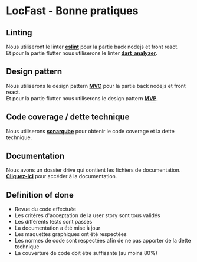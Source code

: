 # LocFast - Bonne pratiques

## Linting
Nous utiliseront le linter [**eslint**](https://eslint.org/) pour la partie back nodejs et front react.\
Et pour la partie flutter nous utiliserons le linter [**dart_analyzer**](https://pub.dev/packages/dart_analyzer).

## Design pattern
Nous utiliserons le design pattern [**MVC**](https://en.wikipedia.org/wiki/Model%E2%80%93view%E2%80%93controller) pour la partie back nodejs et front react.\
Et pour la partie flutter nous utiliserons le design pattern [**MVP**](https://en.wikipedia.org/wiki/Model%E2%80%93view%E2%80%93presenter).

## Code coverage / dette technique
Nous utiliserons [**sonarqube**](https://sonarqube.com/) pour obtenir le code coverage et la dette technique.

## Documentation
Nous avons un dossier drive qui contient les fichiers de documentation.\
[**Cliquez-ici**](https://drive.google.com/drive/folders/1FNJxvxGOwrwIu90q42R51_Rhd-8opmjS?usp=sharing) pour accéder à la documentation.

## Definition of done
- Revue du code effectuée
- Les critères d'acceptation de la user story sont tous validés
- Les différents tests sont passés
- La documentation a été mise à jour
- Les maquettes graphiques ont été respectées
- Les normes de code sont respectées afin de ne pas apporter de la dette technique
- La couverture de code doit être suffisante (au moins 80%)
